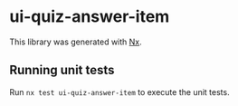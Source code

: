 # ui-quiz-answer-item

This library was generated with [Nx](https://nx.dev).

## Running unit tests

Run `nx test ui-quiz-answer-item` to execute the unit tests.
